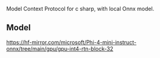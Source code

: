 Model Context Protocol for c sharp, with local Onnx model.

## Model
https://hf-mirror.com/microsoft/Phi-4-mini-instruct-onnx/tree/main/gpu/gpu-int4-rtn-block-32

